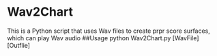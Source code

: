 # Wav2Chart
This is a Python script that uses Wav files to create prpr score surfaces, which can play Wav audio
##Usage
python Wav2Chart.py [WavFile] [Outflie]
